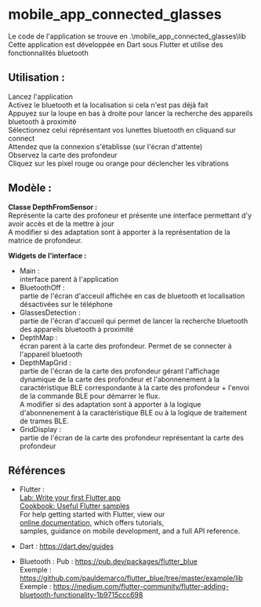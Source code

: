 # mobile_app_connected_glasses

Le code de l'application se trouve en .\mobile_app_connected_glasses\lib<br />
Cette application est développée en Dart sous Flutter et utilise des fonctionnalités bluetooth<br />

## Utilisation :<br />
Lancez l'application<br />
Activez le bluetooth et la localisation si cela n'est pas déjà fait<br />
Appuyez sur la loupe en bas à droite pour lancer la recherche des appareils bluetooth à proximité<br />
Sélectionnez celui réprésentant vos lunettes bluetooth en cliquand sur connect<br />
Attendez que la connexion s'établisse (sur l'écran d'attente)<br />
Observez la carte des profondeur<br />
Cliquez sur les pixel rouge ou orange pour déclencher les vibrations<br />

## Modèle :<br />
**Classe DepthFromSensor :<br />**
Représente la carte des profoneur et présente une interface permettant d'y avoir accès et de la mettre à jour<br />
A modifier si des adaptation sont à apporter à la représentation de la matrice de profondeur.<br />

**Widgets de l'interface :<br />**
* Main :<br /> interface parent à l'application
* BluetoothOff :<br /> partie de l'écran d'acceuil affichée en cas de bluetooth et localisation désactivées sur le téléphone
* GlassesDetection :<br /> partie de l'écran d'accueil qui permet de lancer la recherche bluetooth des appareils bluetooth à proximité
* DepthMap :<br /> écran parent à la carte des profondeur. Permet de se connecter à l'appareil bluetooth
* DepthMapGrid :<br /> partie de l'écran de la carte des profondeur gérant l'affichage dynamique de la carte des profondeur et l'abonnenement à la caractéristique BLE correspondante à la carte des profondeur + l'envoi de la commande BLE pour démarrer le flux.<br /> A modifier si des adaptation sont à apporter à la logique d'abonnenement à la caractéristique BLE ou à la logique de traitement de trames BLE.
* GridDisplay :<br /> partie de l'écran de la carte des profondeur représentant la carte des profondeur

## Références
* Flutter :<br />
[Lab: Write your first Flutter app](https://flutter.dev/docs/get-started/codelab)<br />
[Cookbook: Useful Flutter samples](https://flutter.dev/docs/cookbook)<br />
For help getting started with Flutter, view our <br />
[online documentation](https://flutter.dev/docs), which offers tutorials, <br />
samples, guidance on mobile development, and a full API reference.<br />

* Dart :
https://dart.dev/guides

* Bluetooth :
Pub : https://pub.dev/packages/flutter_blue <br />
Exemple : https://github.com/pauldemarco/flutter_blue/tree/master/example/lib <br />
Exemple : https://medium.com/flutter-community/flutter-adding-bluetooth-functionality-1b9715ccc698
